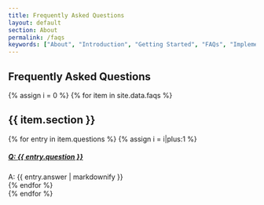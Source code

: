 ```yaml
---
title: Frequently Asked Questions
layout: default
section: About
permalink: /faqs
keywords: ["About", "Introduction", "Getting Started", "FAQs", "Implementation"]
---
```


<div class="container-fluid faq" id="faq">
  <h2 class="title bold">Frequently Asked Questions</h2>
  	<div class="container">
  		<section>
      {% assign i = 0 %}
       {% for item in site.data.faqs %}
  			<div class="row faq-text">
  				<div class="col-10 mx-auto">
            <h2 class="mb-4 faq-section-header">{{ item.section }}</h2>
  					<div class="accordion" id="faq-accordion{{ i }}">
              {% for entry in item.questions %}
                {% assign i = i|plus:1 %}
      						<div class="card">
      							<div class="card-header" id="faq-heading{{ i }}">
      								<h5 class="mb-0">
      							     <a class="collapsed" data-toggle="collapse" href="#faq-collapse{{ i }}" aria-expanded="false" aria-controls="faq-collapse{{ i }}">
                          <span class="faq-arrow-icon arrow-down"></span>
                          <span class="bold">Q: </span>
                          {{ entry.question }}
      							     </a>
      						     </h5>
      						  </div>
  							    <div id="faq-collapse{{ i }}" class="collapse fade" aria-labelledby="faq-heading{{ i }}">
  								     <div class="card-body indent-4">
                        <span class="faq-answer">
                          <span class="bold faq-answer-a">A: </span>
                          {{ entry.answer | markdownify }}
                        </span>
  								     </div>
  							    </div>
                  <span class="separator faq-separator"></span>
  						   </div>
              {% endfor %}
            </div>
          </div>
        </div>
      {% endfor %}
    </section>
  </div>
</div>
